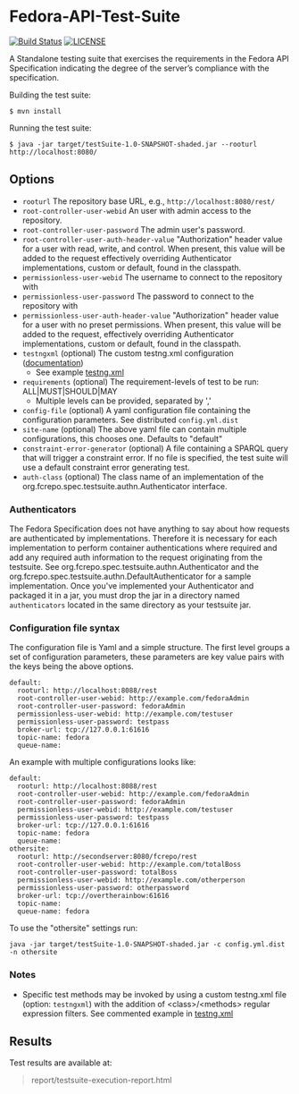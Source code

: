 # Fedora-API-Test-Suite
[![Build Status](https://travis-ci.org/fcrepo/Fedora-API-Test-Suite.svg?branch=master)](https://travis-ci.org/fcrepo/Fedora-API-Test-Suite)
[![LICENSE](https://img.shields.io/badge/license-Apache-blue.svg?style=flat-square)](./LICENSE)

A Standalone testing suite that exercises the requirements in the Fedora API Specification indicating the degree of the server’s compliance with the specification.


Building the test suite:
```
$ mvn install
```

Running the test suite:
```
$ java -jar target/testSuite-1.0-SNAPSHOT-shaded.jar --rooturl http://localhost:8080/
```

## Options
* `rooturl` The repository base URL, e.g., `http://localhost:8080/rest/`
* `root-controller-user-webid` An user with admin access to the repository.
* `root-controller-user-password` The admin user's password.
* `root-controller-user-auth-header-value` "Authorization" header value for a user with read, write, and control.  When present, this value will be added to the request effectively overriding Authenticator implementations, custom or default, found in the classpath.
* `permissionless-user-webid` The username to connect to the repository with
* `permissionless-user-password` The password to connect to the repository with
* `permissionless-user-auth-header-value` "Authorization" header value for a user with no preset permissions.  When present, this value will be added to the request, effectively overriding Authenticator implementations, custom or default, found in the classpath.
* `testngxml` (optional) The custom testng.xml configuration ([documentation](http://testng.org/doc/documentation-main.html#testng-xml))
  * See example [testng.xml](https://github.com/fcrepo/Fedora-API-Test-Suite/tree/master/src/main/resources/testng.xml)
* `requirements` (optional) The requirement-levels of test to be run: ALL|MUST|SHOULD|MAY
  * Multiple levels can be provided, separated by ','
* `config-file` (optional) A yaml configuration file containing the configuration parameters. See distributed `config.yml.dist`
* `site-name` (optional) The above yaml file can contain multiple configurations, this chooses one. Defaults to "default"
* `constraint-error-generator` (optional)  A file containing a SPARQL query that will trigger a constraint error. If no file is specified, the test suite will use a default constraint error generating test.
* `auth-class` (optional) The class name of an implementation of the org.fcrepo.spec.testsuite.authn.Authenticator interface.

### Authenticators
The Fedora Specification does not have anything to say about how requests are authenticated by implementations.  Therefore it is necessary for each implementation to perform
container authentications where required and add any required auth information to the request originating from the testsuite.  See org.fcrepo.spec.testsuite.authn.Authenticator and the
org.fcrepo.spec.testsuite.authn.DefaultAuthenticator for a sample implementation.  Once you've implemented your Authenticator and packaged it in a jar,  you must drop the jar in a directory named
`authenticators` located in the same directory as your testsuite jar.

### Configuration file syntax
The configuration file is Yaml and a simple structure. The first level groups a set of configuration parameters, these parameters are key value pairs with the keys being the above options.

```
default:
  rooturl: http://localhost:8088/rest
  root-controller-user-webid: http://example.com/fedoraAdmin
  root-controller-user-password: fedoraAdmin
  permissionless-user-webid: http://example.com/testuser
  permissionless-user-password: testpass
  broker-url: tcp://127.0.0.1:61616
  topic-name: fedora
  queue-name:
```

An example with multiple configurations looks like:

```
default:
  rooturl: http://localhost:8088/rest
  root-controller-user-webid: http://example.com/fedoraAdmin
  root-controller-user-password: fedoraAdmin
  permissionless-user-webid: http://example.com/testuser
  permissionless-user-password: testpass
  broker-url: tcp://127.0.0.1:61616
  topic-name: fedora
  queue-name:
othersite:
  rooturl: http://secondserver:8080/fcrepo/rest
  root-controller-user-webid: http://example.com/totalBoss
  root-controller-user-password: totalBoss 
  permissionless-user-webid: http://example.com/otherperson
  permissionless-user-password: otherpassword 
  broker-url: tcp://overtherainbow:61616
  topic-name:
  queue-name: fedora
```

To use the "othersite" settings run:

```
java -jar target/testSuite-1.0-SNAPSHOT-shaded.jar -c config.yml.dist -n othersite
```


### Notes
* Specific test methods may be invoked by using a custom testng.xml file (option: `testngxml`) with the addition of \<class>/\<methods> regular expression filters.
 See commented example in [testng.xml](https://github.com/fcrepo/Fedora-API-Test-Suite/tree/master/src/main/resources/testng.xml)

## Results
 Test results are available at:
 > report/testsuite-execution-report.html
